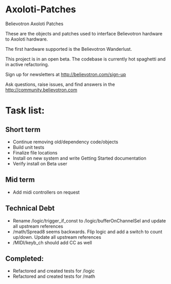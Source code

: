 # Axoloti-Patches
Believotron Axoloti Patches

These are the objects and patches used to interface Believotron hardware to Axoloti hardware.

The first hardware supported is the Believotron Wanderlust.

This project is in an open beta. The codebase is currently hot spaghetti and in active refactoring.

Sign up for newsletters at http://believotron.com/sign-up

Ask questions, raise issues, and find answers in the http://community.believotron.com

# Task list:
## Short term
- Continue removing old/dependency code/objects
- Build unit tests
- Finalize file locations
- Install on new system and write Getting Started documentation
- Verify install on Beta user

## Mid term
- Add midi controllers on request

## Technical Debt
- Rename /logic/trigger_if_const to /logic/bufferOnChannelSel and update all upstream references
- /math/Spread8 seems backwards. Flip logic and add a switch to count up/down. Update all upstream references
- /MIDI/keyb_ch should add CC as well

## Completed:
- Refactored and created tests for /logic
- Refactored and created tests for /math
